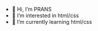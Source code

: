 - 👋 Hi, I’m PRANS
- 👀 I’m interested in html/css
- 🌱 I’m currently learning html/css


<!---
jfranz14/jfranz14 is a ✨ special ✨ repository because its `README.md` (this file) appears on your GitHub profile.
You can click the Preview link to take a look at your changes.
--->
